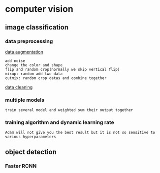 # computer vision
## image classification
### data preprocessing

[data augmentation](https://en.wikipedia.org/wiki/Data_augmentation)
 ```
add noise
change the color and shape
flip and random crop(normally we skip vertical flip)
mixup: random add two data
cutmix: random crop datas and combine together
 ```

[data cleaning](https://en.wikipedia.org/wiki/Data_cleansing)

### multiple models
 ```
train several model and weighted sum their output together

 ```


 ### training algorithm and dynamic learning rate 
 ```
Adam will not give you the best result but it is not so sensitive to various hyperparameters

 ```

## object detection
### Faster RCNN
